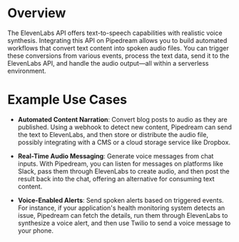 # Overview

The ElevenLabs API offers text-to-speech capabilities with realistic voice synthesis. Integrating this API on Pipedream allows you to build automated workflows that convert text content into spoken audio files. You can trigger these conversions from various events, process the text data, send it to the ElevenLabs API, and handle the audio output—all within a serverless environment.

# Example Use Cases

- **Automated Content Narration**: Convert blog posts to audio as they are published. Using a webhook to detect new content, Pipedream can send the text to ElevenLabs, and then store or distribute the audio file, possibly integrating with a CMS or a cloud storage service like Dropbox.

- **Real-Time Audio Messaging**: Generate voice messages from chat inputs. With Pipedream, you can listen for messages on platforms like Slack, pass them through ElevenLabs to create audio, and then post the result back into the chat, offering an alternative for consuming text content.

- **Voice-Enabled Alerts**: Send spoken alerts based on triggered events. For instance, if your application's health monitoring system detects an issue, Pipedream can fetch the details, run them through ElevenLabs to synthesize a voice alert, and then use Twilio to send a voice message to your phone.
